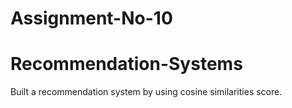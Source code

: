 # Assignment-No-10
# Recommendation-Systems

Built a recommendation system by using cosine similarities score.
